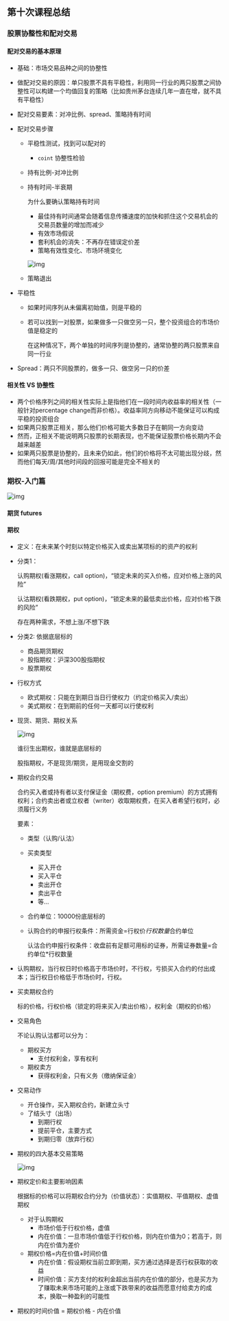 ## 第十次课程总结

### 股票协整性和配对交易

#### 配对交易的基本原理

- 基础：市场交易品种之间的协整性

- 做配对交易的原因：单只股票不具有平稳性，利用同一行业的两只股票之间协整性可以构建一个均值回复的策略（比如贵州茅台连续几年一直在增，就不具有平稳性）

- 配对交易要素：对冲比例、spread、策略持有时间

- 配对交易步骤

  - 平稳性测试，找到可以配对的

    - `coint` 协整性检验

  - 持有比例-对冲比例

  - 持有时间-半衰期

    为什么要确认策略持有时间

    - 最佳持有时间通常会随着信息传播速度的加快和抓住这个交易机会的交易员数量的增加而减少
    - 有效市场假说
    - 套利机会的消失：不再存在错误定价差
    - 策略有效性变化、市场环境变化

    ![img](https://qn-st0.yuketang.cn/FkOQaonV62qddlW1BN_e6IpXvVAn)

  - 策略退出

- 平稳性

  - 如果时间序列从未偏离初始值，则是平稳的

  - 若可以找到一对股票，如果做多一只做空另一只，整个投资组合的市场价值是稳定的

    在这种情况下，两个单独的时间序列是协整的，通常协整的两只股票来自同一行业

- Spread：两只不同股票的，做多一只、做空另一只的价差

#### 相关性 VS 协整性

- 两个价格序列之间的相关性实际上是指他们在一段时间内收益率的相关性（一般针对percentage change而非价格）。收益率同方向移动不能保证可以构成平稳的投资组合
- 如果两只股票正相关，那么他们价格可能大多数日子在朝同一方向变动
- 然而，正相关不能说明两只股票的长期表现，也不能保证股票价格长期内不会越来越差
- 如果两只股票是协整的，且未来仍如此，他们的价格将不太可能出现分歧，然而他们每天/周/其他时间段的回报可能是完全不相关的



### 期权-入门篇

![img](https://qn-st0.yuketang.cn/FnvhkGeBcPJKdYTdsmtKkPKRtHup)

#### 期货 futures

#### 期权

- 定义：在未来某个时刻以特定价格买入或卖出某项标的的资产的权利

- 分类1：

  认购期权(看涨期权，call option)，“锁定未来的买入价格，应对价格上涨的风险”

  认沽期权(看跌期权，put option)，“锁定未来的最低卖出价格，应对价格下跌的风险”

  存在两种需求，不想上涨/不想下跌

- 分类2: 依据底层标的
  - 商品期货期权
  - 股指期权：沪深300股指期权
  - 股票期权

- 行权方式
  - 欧式期权：只能在到期日当日行使权力（约定价格买入/卖出）
  - 美式期权：在到期前的任何一天都可以行使权利

- 现货、期货、期权关系

  ![img](https://qn-st0.yuketang.cn/FoA6Iy2bz1GKipKM5gGLTnnrF3z6)

  谁衍生出期权，谁就是底层标的

  股指期权，不是现货/期货，是用现金交割的

- 期权合约交易

  合约买入者或持有者以支付保证金（期权费，option premium）的方式拥有权利；合约卖出者或立权者（writer）收取期权费，在买入者希望行权时，必须履行义务

  要素：

  - 类型（认购/认沽）

  - 买卖类型
    - 买入开仓
    - 买入平仓
    - 卖出开仓
    - 卖出平仓
    - 等...

  - 合约单位：10000份底层标的

  - 认购合约的申报行权条件：所需资金=行权价*行权数量*合约单位

    认沽合约申报行权条件：收盘前有足额可用标的证券，所需证券数量=合约单位*行权数量

- 认购期权，当行权日时价格高于市场价时，不行权，亏损买入合约的付出成本；当行权日价格低于市场价时，行权。

- 买卖期权合约

  标的价格，行权价格（锁定的将来买入/卖出价格），权利金（期权的价格）

- 交易角色

  不论认购认沽都可以分为：

  - 期权买方
    - 支付权利金，享有权利
  - 期权卖方
    - 获得权利金，只有义务（缴纳保证金）

- 交易动作
  - 开仓操作，买入期权合约，新建立头寸
  - 了结头寸（出场）
    - 到期行权
    - 提前平仓，主要方式
    - 到期归零（放弃行权）

- 期权的四大基本交易策略

  ![img](https://qn-st0.yuketang.cn/Fqt-U8S1LqH5i8JcLnyE7sqhD9eF)

- 期权定价和主要影响因素

  根据标的价格可以将期权合约分为（价值状态）：实值期权、平值期权、虚值期权

  - 对于认购期权
    - 市场价低于行权价格，虚值
    - 内在价值：一旦市场价值低于行权价格，则内在价值为0；若高于，则内在价值为差价
  - 期权价格=内在价值+时间价值
    - 内在价值：假设期权当前立即到期，买方通过选择是否行权获取的收益
    - 时间价值：买方支付的权利金超出当前内在价值的部分，也是买方为了赚取未来市场可能的上涨或下跌带来的收益而愿意付给卖方的成本，换取一种盈利的可能性

- 期权的时间价值 = 期权价格 - 内在价值